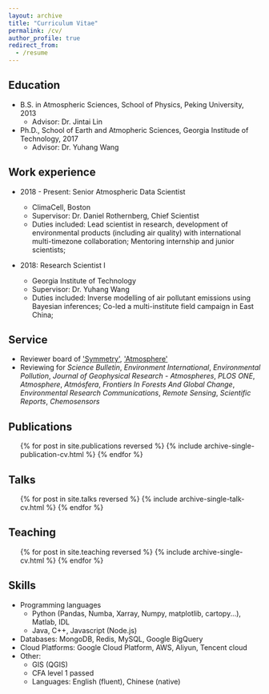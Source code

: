 ```yaml
---
layout: archive
title: "Curriculum Vitae"
permalink: /cv/
author_profile: true
redirect_from:
  - /resume
---
```


## Education
* B.S. in Atmospheric Sciences, School of Physics, Peking University, 2013
  * Advisor: Dr. Jintai Lin
* Ph.D., School of Earth and Atmopheric Sciences, Georgia Institude of Technology, 2017
  * Advisor: Dr. Yuhang Wang

## Work experience
* 2018 - Present: Senior Atmospheric Data Scientist
  * ClimaCell, Boston
  * Supervisor: Dr. Daniel Rothernberg, Chief Scientist
  * Duties included: Lead scientist in research, development of environmental products (including air quality) with international multi-timezone collaboration; Mentoring internship and junior scientists;

* 2018: Research Scientist I
  * Georgia Institute of Technology
  * Supervisor: Dr. Yuhang Wang
  * Duties included: Inverse modelling of air pollutant emissions using Bayesian inferences; Co-led a multi-institute field campaign in East China;

## Service
* Reviewer board of 
['Symmetry'](https://www.mdpi.com/journal/symmetry/submission_reviewers/), ['Atmosphere'](https://www.mdpi.com/journal/atmosphere/submission_reviewers)
* Reviewing for <i>Science Bulletin</i>, <i>Environment International</i>, <i>Environmental Pollution</i>, <i>Journal of Geophysical Research - Atmospheres</i>, <i>PLOS ONE</i>, <i>Atmosphere</i>, <i>Atmósfera</i>, <i>Frontiers In Forests And Global Change</i>, <i>Environmental Research Communications</i>, <i>Remote Sensing</i>, <i>Scientific Reports</i>, <i>Chemosensors</i>

## Publications
  <ul>{% for post in site.publications reversed %}
    {% include archive-single-publication-cv.html %}
  {% endfor %}</ul>
  
## Talks
  <ul>{% for post in site.talks reversed %}
    {% include archive-single-talk-cv.html %}
  {% endfor %}</ul>
  
## Teaching
  <ul>{% for post in site.teaching reversed %}
    {% include archive-single-cv.html %}
  {% endfor %}</ul>
    
## Skills
* Programming languages
  * Python (Pandas, Numba, Xarray, Numpy, matplotlib, cartopy...), Matlab, IDL
  * Java, C++, Javascript (Node.js)
* Databases: MongoDB, Redis, MySQL, Google BigQuery
* Cloud Platforms: Google Cloud Platform, AWS, Aliyun, Tencent cloud
* Other:
  * GIS (QGIS)
  * CFA level 1 passed 
  * Languages: English (fluent), Chinese (native)

